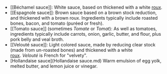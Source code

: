 - [[Béchamel sauce]]: White sauce, based on thickened with a white [roux](../roux).
- [[Espagnole sauce]]: Brown sauce based on a brown stock reduction, and thickened with a brown roux. Ingredients typically include roasted bones, bacon, and tomato (puréed or fresh).
- [[Tomato sauce]] (sometimes _Tomate_ or _Tomat_): As well as tomatoes, ingredients typically include carrots, onion, garlic, butter, and flour, plus pork belly and veal broth.
- [[Velouté sauce]]: Light colored sauce, made by reducing clear stock (made from un-roasted bones) and thickened with a white [roux](../roux). _Velouté_ is French for "velvety".
- [Hollandaise sauce](Hollandaise sauce.md) Warm emulsion of egg yolk, melted butter, and lemon juice or vinegar.